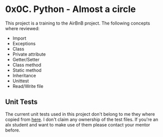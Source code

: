 # 0x0C. Python - Almost a circle

This project is a training to the AirBnB project. The following concepts
where reviewed:

- Import
- Exceptions
- Class
- Private attribute
- Getter/Setter
- Class method
- Static method
- Inheritance
- Unittest
- Read/Write file

## Unit Tests

The current unit tests used in this project don't belong to me they where
copied from [here](https://github.com/mwongess/alx-higher_level_programming/tree/main/0x0C-python-almost_a_circle/tests/test_models). I don't claim any ownership of the test files. If you're an alx student and want to make use of them please contact your mentor before.
